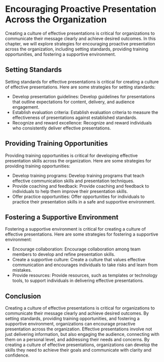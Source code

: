 Encouraging Proactive Presentation Across the Organization
====================================================================================================================

Creating a culture of effective presentations is critical for organizations to communicate their message clearly and achieve desired outcomes. In this chapter, we will explore strategies for encouraging proactive presentation across the organization, including setting standards, providing training opportunities, and fostering a supportive environment.

Setting Standards
-----------------

Setting standards for effective presentations is critical for creating a culture of effective presentations. Here are some strategies for setting standards:

* Develop presentation guidelines: Develop guidelines for presentations that outline expectations for content, delivery, and audience engagement.
* Establish evaluation criteria: Establish evaluation criteria to measure the effectiveness of presentations against established standards.
* Recognize and reward excellence: Recognize and reward individuals who consistently deliver effective presentations.

Providing Training Opportunities
--------------------------------

Providing training opportunities is critical for developing effective presentation skills across the organization. Here are some strategies for providing training opportunities:

* Develop training programs: Develop training programs that teach effective communication skills and presentation techniques.
* Provide coaching and feedback: Provide coaching and feedback to individuals to help them improve their presentation skills.
* Offer practice opportunities: Offer opportunities for individuals to practice their presentation skills in a safe and supportive environment.

Fostering a Supportive Environment
----------------------------------

Fostering a supportive environment is critical for creating a culture of effective presentations. Here are some strategies for fostering a supportive environment:

* Encourage collaboration: Encourage collaboration among team members to develop and refine presentation skills.
* Create a supportive culture: Create a culture that values effective communication and encourages individuals to take risks and learn from mistakes.
* Provide resources: Provide resources, such as templates or technology tools, to support individuals in delivering effective presentations.

Conclusion
----------

Creating a culture of effective presentations is critical for organizations to communicate their message clearly and achieve desired outcomes. By setting standards, providing training opportunities, and fostering a supportive environment, organizations can encourage proactive presentation across the organization. Effective presentations involve not just delivering information, but also engaging the audience, connecting with them on a personal level, and addressing their needs and concerns. By creating a culture of effective presentations, organizations can develop the skills they need to achieve their goals and communicate with clarity and confidence.
